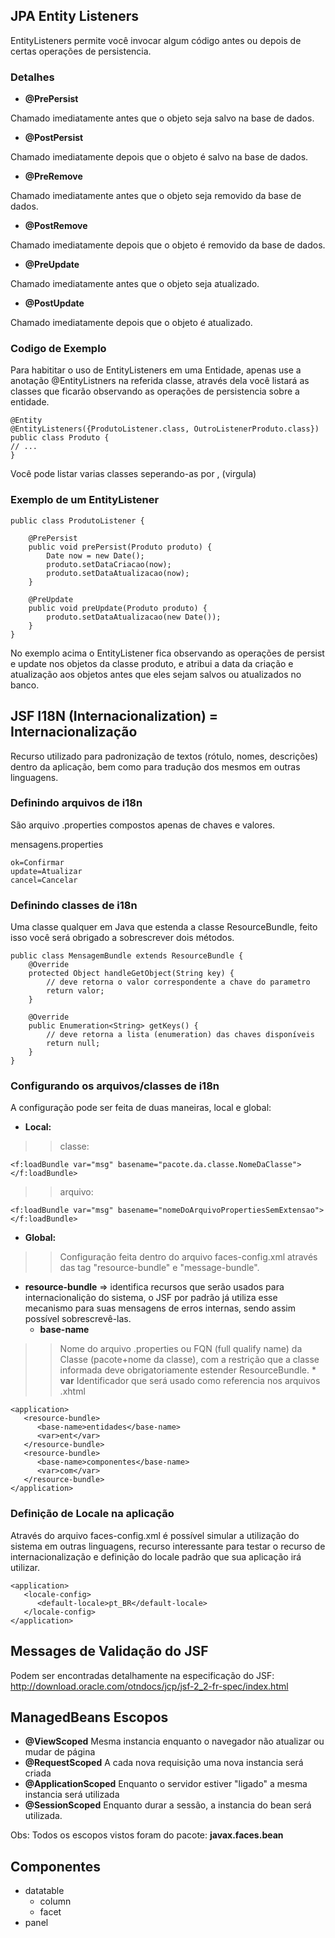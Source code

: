 ## JPA Entity Listeners ##

EntityListeners permite você invocar algum código antes ou depois de certas operações de persistencia.

### Detalhes ###
  * **@PrePersist**

Chamado imediatamente antes que o objeto seja salvo na base de dados.

  * **@PostPersist**

Chamado imediatamente depois que o objeto é salvo na base de dados.

  * **@PreRemove**

Chamado imediatamente antes que o objeto seja removido da base de dados.

  * **@PostRemove**

Chamado imediatamente depois que o objeto é removido da base de dados.

  * **@PreUpdate**

Chamado imediatamente antes que o objeto seja atualizado.

  * **@PostUpdate**

Chamado imediatamente depois que o objeto é atualizado.

### Codigo de Exemplo ###
Para habititar o uso de EntityListeners em uma Entidade, apenas use a anotação @EntityListners na referida classe, através dela você listará as classes que ficarão observando as operações de persistencia sobre a entidade.

```
@Entity
@EntityListeners({ProdutoListener.class, OutroListenerProduto.class})
public class Produto {
// ...
}
```

Você pode listar varias classes seperando-as por , (virgula)

### Exemplo de um EntityListener ###
```
public class ProdutoListener {

    @PrePersist
    public void prePersist(Produto produto) {
        Date now = new Date();
        produto.setDataCriacao(now);
        produto.setDataAtualizacao(now);
    }

    @PreUpdate
    public void preUpdate(Produto produto) {
        produto.setDataAtualizacao(new Date());
    }
}
```

No exemplo acima o EntityListener fica observando as operações de persist e update nos objetos da classe produto, e atribui a data da criação e atualização aos objetos antes que eles sejam salvos ou atualizados no banco.


## JSF I18N (Internacionalization) = Internacionalização ##

Recurso utilizado para padronização de textos (rótulo, nomes, descrições) dentro da aplicação, bem como para tradução dos mesmos em outras linguagens.

### Definindo arquivos de i18n ###

São arquivo .properties compostos apenas de chaves e valores.

mensagens.properties
```
ok=Confirmar
update=Atualizar
cancel=Cancelar
```

### Definindo classes de i18n ###

Uma classe qualquer em Java que estenda a classe ResourceBundle, feito isso você será obrigado a sobrescrever dois métodos.

```
public class MensagemBundle extends ResourceBundle {
	@Override
	protected Object handleGetObject(String key) {
		// deve retorna o valor correspondente a chave do parametro
		return valor;
	}

	@Override
	public Enumeration<String> getKeys() {
		// deve retorna a lista (enumeration) das chaves disponíveis
		return null;
	}
}
```

### Configurando os arquivos/classes de i18n ###

A configuração pode ser feita de duas maneiras, local e global:

  * **Local:**
> > classe:
```
<f:loadBundle var="msg" basename="pacote.da.classe.NomeDaClasse"></f:loadBundle>
```
> > arquivo:
```
<f:loadBundle var="msg" basename="nomeDoArquivoPropertiesSemExtensao"></f:loadBundle>
```
  * **Global:**
> > Configuração feita dentro do arquivo faces-config.xml através das tag "resource-bundle" e "message-bundle".

  * **resource-bundle** => identifica recursos que serão usados para internacionalição do sistema, o JSF por padrão já utiliza esse mecanismo para suas mensagens de erros internas, sendo assim possível sobrescrevê-las.
    * **base-name**
> > Nome do arquivo .properties ou FQN (full qualify name) da Classe (pacote+nome da classe), com a restrição que a classe informada deve obrigatoriamente estender ResourceBundle.
    * **var**
> > Identificador que será usado como referencia nos arquivos .xhtml

```
<application>
   <resource-bundle>
      <base-name>entidades</base-name>
      <var>ent</var>
   </resource-bundle>
   <resource-bundle>
      <base-name>componentes</base-name>
      <var>com</var>
   </resource-bundle>
</application>
```

### Definição de Locale na aplicação ###

Através do arquivo faces-config.xml é possível simular a utilização do sistema em outras linguagens, recurso interessante para testar o recurso de internacionalização e definição do locale padrão que sua aplicação irá utilizar.

```
<application>
   <locale-config>
      <default-locale>pt_BR</default-locale>
   </locale-config>
</application>
```


## Messages de Validação do JSF ##

Podem ser encontradas detalhamente na especificação do JSF: http://download.oracle.com/otndocs/jcp/jsf-2_2-fr-spec/index.html

## ManagedBeans Escopos ##

  * **@ViewScoped** Mesma instancia enquanto o navegador não atualizar ou mudar de página
  * **@RequestScoped** A cada nova requisição uma nova instancia será criada
  * **@ApplicationScoped** Enquanto o servidor estiver "ligado" a mesma instancia será utilizada
  * **@SessionScoped** Enquanto durar a sessão, a instancia do bean será utilizada.

Obs: Todos os escopos vistos foram do pacote: **javax.faces.bean**

## Componentes ##
  * datatable
    * column
    * facet
  * panel
